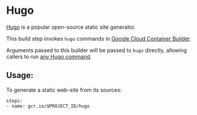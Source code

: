 # Hugo

[Hugo](https://gohugo.io/) is a popular open-source static site generator.

This build step invokes `hugo` commands in [Google Cloud Container Builder](cloud.google.com/container-builder/).

Arguments passed to this builder will be passed to `hugo` directly, allowing
callers to run [any Hugo
command](https://gohugo.io/commands/).

## Usage:

To generate a static web-site from its sources:

```
steps:
- name: gcr.io/$PROJECT_ID/hugo
```
